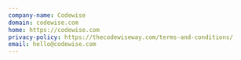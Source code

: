 ```yaml
---
company-name: Codewise
domain: codewise.com
home: https://codewise.com
privacy-policy: https://thecodewiseway.com/terms-and-conditions/
email: hello@codewise.com
---
```




